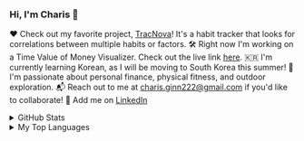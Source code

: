 ### Hi, I'm Charis 👋

<!--
**Eruanne2/Eruanne2** is a ✨ _special_ ✨ repository because its `README.md` (this file) appears on your GitHub profile.

Here are some ideas to get you started:

- 🔭 I’m currently working on ...
- 🌱 I’m currently learning ...
- 👯 I’m looking to collaborate on ...
- 🤔 I’m looking for help with ...
- 💬 Ask me about ...
- 📫 How to reach me: ...
- 😄 Pronouns: ...
- ⚡ Fun fact: ...
-->

❤️ Check out my favorite project, [TracNova](https://trac-nova.herokuapp.com/)! It's a habit tracker that looks for correlations between multiple habits or factors. 
🛠️ Right now I'm working on a Time Value of Money Visualizer. Check out the live link [here](https://eruanne2.github.io/Time-Value-of-Money-Visualizer/).
🇰🇷  I'm currently learning Korean, as I will be moving to South Korea this summer!
🚵 I'm passionate about personal finance, physical fitness, and outdoor exploration.
📬 Reach out to me at charis.ginn222@gmail.com if you'd like to collaborate!
🔗 Add me on [LinkedIn](www.linkedin.com/in/charis-ginn-9abb93173)

<details closed>
  <summary>GitHub Stats</summary>
  <br>
  
  [![GitHub stats](https://github-readme-stats.vercel.app/api?username=Eruanne2)](https://github.com/Eruanne2/github-readme-stats)
  
</details>

<details closed>
  <summary>My Top Languages</summary>
  <br>
  
  [![Top Languages](https://github-readme-stats.vercel.app/api/top-langs/?username=Eruanne2)](https://github.com/Eruanne2/github-readme-stats)
  
</details>
